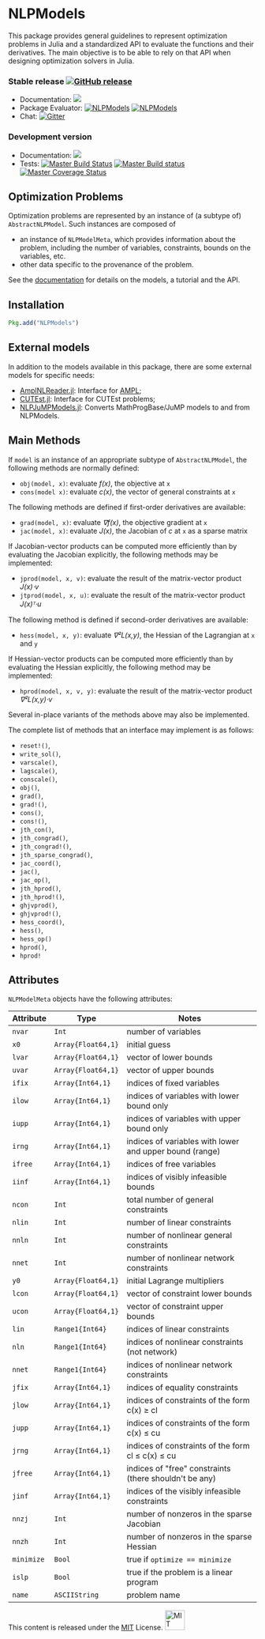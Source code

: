 # NLPModels

This package provides general guidelines to represent optimization problems in Julia and a standardized API to evaluate the functions and their derivatives.
The main objective is to be able to rely on that API when designing optimization solvers in Julia.

### Stable release [![GitHub release](https://img.shields.io/github/release/JuliaSmoothOptimizers/NLPModels.jl.svg)](https://github.com/JuliaSmoothOptimizers/NLPModels.jl/releases/latest)

- Documentation:
[![](https://img.shields.io/badge/docs-stable-3f51b5.svg)](https://JuliaSmoothOptimizers.github.io/NLPModels.jl/stable)
- Package Evaluator:
[![NLPModels](http://pkg.julialang.org/badges/NLPModels_0.5.svg)](http://pkg.julialang.org/?pkg=NLPModels)
[![NLPModels](http://pkg.julialang.org/badges/NLPModels_0.6.svg)](http://pkg.julialang.org/?pkg=NLPModels)
- Chat: [![Gitter](https://img.shields.io/gitter/room/JuliaSmoothOptimizers/JuliaSmoothOptimizers.svg)](https://gitter.im/JuliaSmoothOptimizers/JuliaSmoothOptimizers)

### Development version

- Documentation:
[![](https://img.shields.io/badge/docs-latest-3f51b5.svg)](https://JuliaSmoothOptimizers.github.io/NLPModels.jl/latest)
- Tests:
[![Master Build Status](https://travis-ci.org/JuliaSmoothOptimizers/NLPModels.jl.svg)](https://travis-ci.org/JuliaSmoothOptimizers/NLPModels.jl)
[![Master Build status](https://ci.appveyor.com/api/projects/status/l1rs9ajxkyc0cer9/branch/master?svg=true)](https://ci.appveyor.com/project/dpo/nlpmodels-jl/branch/master)
[![Master Coverage Status](https://coveralls.io/repos/JuliaSmoothOptimizers/NLPModels.jl/badge.svg?branch=master&service=github)](https://coveralls.io/github/JuliaSmoothOptimizers/NLPModels.jl?branch=master)


## Optimization Problems

Optimization problems are represented by an instance of (a subtype of) `AbstractNLPModel`.
Such instances are composed of
* an instance of `NLPModelMeta`, which provides information about the problem, including the number of variables, constraints, bounds on the variables, etc.
* other data specific to the provenance of the problem.

See the
[documentation](https://JuliaSmoothOptimizers.github.io/NLPModels.jl/latest) for
details on the models, a tutorial and the API.

## Installation

```julia
Pkg.add("NLPModels")
```

## External models

In addition to the models available in this package, there are some external models
for specific needs:

- [AmplNLReader.jl](https://github.com/JuliaSmoothOptimizers/AmplNLReader.jl): Interface
  for [AMPL](http://www.ampl.com/);
- [CUTEst.jl](https://github.com/JuliaSmoothOptimizers/CUTEst.jl): Interface for CUTEst
  problems;
- [NLPJuMPModels.jl](https://github.com/JuliaSmoothOptimizers/NLPJuMPModels.jl):
  Converts MathProgBase/JuMP models to and from NLPModels.

## Main Methods

If `model` is an instance of an appropriate subtype of `AbstractNLPModel`, the following methods are normally defined:

* `obj(model, x)`: evaluate *f(x)*, the objective at `x`
* `cons(model x)`: evaluate *c(x)*, the vector of general constraints at `x`

The following methods are defined if first-order derivatives are available:

* `grad(model, x)`: evaluate *∇f(x)*, the objective gradient at `x`
* `jac(model, x)`: evaluate *J(x)*, the Jacobian of *c* at `x` as a sparse matrix

If Jacobian-vector products can be computed more efficiently than by evaluating the Jacobian explicitly, the following methods may be implemented:

* `jprod(model, x, v)`: evaluate the result of the matrix-vector product *J(x)⋅v*
* `jtprod(model, x, u)`: evaluate the result of the matrix-vector product *J(x)ᵀ⋅u*

The following method is defined if second-order derivatives are available:

* `hess(model, x, y)`: evaluate *∇²L(x,y)*, the Hessian of the Lagrangian at `x` and `y`

If Hessian-vector products can be computed more efficiently than by evaluating the Hessian explicitly, the following method may be implemented:

* `hprod(model, x, v, y)`: evaluate the result of the matrix-vector product *∇²L(x,y)⋅v*

Several in-place variants of the methods above may also be implemented.

The complete list of methods that an interface may implement is as follows:

* `reset!()`,
* `write_sol()`,
* `varscale()`,
* `lagscale()`,
* `conscale()`,
* `obj()`,
* `grad()`,
* `grad!()`,
* `cons()`,
* `cons!()`,
* `jth_con()`,
* `jth_congrad()`,
* `jth_congrad!()`,
* `jth_sparse_congrad()`,
* `jac_coord()`,
* `jac()`,
* `jac_op()`,
* `jth_hprod()`,
* `jth_hprod!()`,
* `ghjvprod()`,
* `ghjvprod!()`,
* `hess_coord()`,
* `hess()`,
* `hess_op()`
* `hprod()`,
* `hprod!`

## Attributes

`NLPModelMeta` objects have the following attributes:

Attribute   | Type               | Notes
------------|--------------------|------------------------------------
`nvar`      | `Int             ` | number of variables
`x0  `      | `Array{Float64,1}` | initial guess
`lvar`      | `Array{Float64,1}` | vector of lower bounds
`uvar`      | `Array{Float64,1}` | vector of upper bounds
`ifix`      | `Array{Int64,1}`   | indices of fixed variables
`ilow`      | `Array{Int64,1}`   | indices of variables with lower bound only
`iupp`      | `Array{Int64,1}`   | indices of variables with upper bound only
`irng`      | `Array{Int64,1}`   | indices of variables with lower and upper bound (range)
`ifree`     | `Array{Int64,1}`   | indices of free variables
`iinf`      | `Array{Int64,1}`   | indices of visibly infeasible bounds
`ncon`      | `Int             ` | total number of general constraints
`nlin `     | `Int             ` | number of linear constraints
`nnln`      | `Int             ` | number of nonlinear general constraints
`nnet`      | `Int             ` | number of nonlinear network constraints
`y0  `      | `Array{Float64,1}` | initial Lagrange multipliers
`lcon`      | `Array{Float64,1}` | vector of constraint lower bounds
`ucon`      | `Array{Float64,1}` | vector of constraint upper bounds
`lin `      | `Range1{Int64}   ` | indices of linear constraints
`nln`       | `Range1{Int64}   ` | indices of nonlinear constraints (not network)
`nnet`      | `Range1{Int64}   ` | indices of nonlinear network constraints
`jfix`      | `Array{Int64,1}`   | indices of equality constraints
`jlow`      | `Array{Int64,1}`   | indices of constraints of the form c(x) ≥ cl
`jupp`      | `Array{Int64,1}`   | indices of constraints of the form c(x) ≤ cu
`jrng`      | `Array{Int64,1}`   | indices of constraints of the form cl ≤ c(x) ≤ cu
`jfree`     | `Array{Int64,1}`   | indices of "free" constraints (there shouldn't be any)
`jinf`      | `Array{Int64,1}`   | indices of the visibly infeasible constraints
`nnzj`      | `Int             ` | number of nonzeros in the sparse Jacobian
`nnzh`      | `Int             ` | number of nonzeros in the sparse Hessian
`minimize`  | `Bool            ` | true if `optimize == minimize`
`islp`      | `Bool            ` | true if the problem is a linear program
`name`      | `ASCIIString     ` | problem name


This content is released under the [MIT](http://opensource.org/licenses/MIT) License.
<a rel="license" href="http://opensource.org/licenses/MIT">
<img alt="MIT license" height="40" src="http://upload.wikimedia.org/wikipedia/commons/c/c3/License_icon-mit.svg" /></a>
